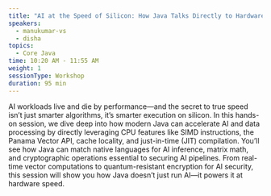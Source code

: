 ```yaml
---
title: "AI at the Speed of Silicon: How Java Talks Directly to Hardware"
speakers:
  - manukumar-vs
  - disha
topics:
  - Core Java
time: 10:20 AM - 11:55 AM
weight: 1
sessionType: Workshop
duration: 95 min
---
```


AI workloads live and die by performance—and the secret to true speed isn’t just smarter algorithms, it’s smarter execution on silicon. In this hands-on session, we dive deep into how modern Java can accelerate AI and data processing by directly leveraging CPU features like SIMD instructions, the Panama Vector API, cache locality, and just-in-time (JIT) compilation. You’ll see how Java can match native languages for AI inference, matrix math, and cryptographic operations essential to securing AI pipelines. From real-time vector computations to quantum-resistant encryption for AI security, this session will show you how Java doesn’t just run AI—it powers it at hardware speed.
